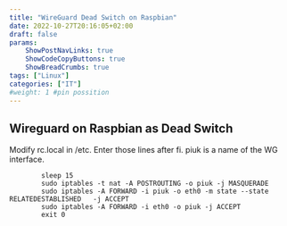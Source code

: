 ```yaml
---
title: "WireGuard Dead Switch on Raspbian"
date: 2022-10-27T20:16:05+02:00
draft: false
params:
    ShowPostNavLinks: true
    ShowCodeCopyButtons: true
    ShowBreadCrumbs: true
tags: ["Linux"]
categories: ["IT"]
#weight: 1 #pin possition
---
```

## Wireguard on Raspbian as Dead Switch

Modify rc.local in /etc.
Enter those lines after fi.
piuk is a name of the WG interface.

```       
        sleep 15  
        sudo iptables -t nat -A POSTROUTING -o piuk -j MASQUERADE  
        sudo iptables -A FORWARD -i piuk -o eth0 -m state --state RELATEDESTABLISHED   -j ACCEPT  
        sudo iptables -A FORWARD -i eth0 -o piuk -j ACCEPT  
        exit 0  
```